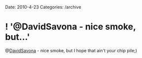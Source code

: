 Date: 2010-4-23
Categories: /archive

# ! '@DavidSavona - nice smoke, but...'

@<a href="http://twitter.com/DavidSavona" class="aktt_username">DavidSavona</a> - nice smoke, but I hope that ain't your chip pile;)
